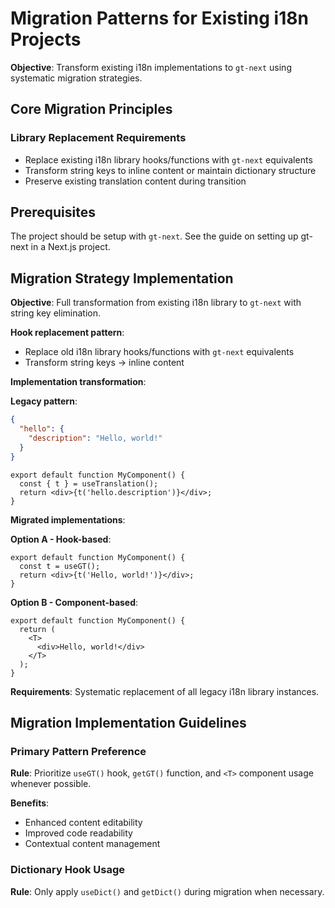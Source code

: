 # Migration Patterns for Existing i18n Projects

**Objective**: Transform existing i18n implementations to `gt-next` using systematic migration strategies.

## Core Migration Principles

### Library Replacement Requirements

- Replace existing i18n library hooks/functions with `gt-next` equivalents
- Transform string keys to inline content or maintain dictionary structure
- Preserve existing translation content during transition

## Prerequisites

The project should be setup with `gt-next`. See the guide on setting up gt-next in a Next.js project.

## Migration Strategy Implementation

**Objective**: Full transformation from existing i18n library to `gt-next` with string key elimination.

**Hook replacement pattern**:

- Replace old i18n library hooks/functions with `gt-next` equivalents
- Transform string keys → inline content

**Implementation transformation**:

**Legacy pattern**:

```json
{
  "hello": {
    "description": "Hello, world!"
  }
}
```

```tsx
export default function MyComponent() {
  const { t } = useTranslation();
  return <div>{t('hello.description')}</div>;
}
```

**Migrated implementations**:

**Option A - Hook-based**:

```tsx
export default function MyComponent() {
  const t = useGT();
  return <div>{t('Hello, world!')}</div>;
}
```

**Option B - Component-based**:

```tsx
export default function MyComponent() {
  return (
    <T>
      <div>Hello, world!</div>
    </T>
  );
}
```

**Requirements**: Systematic replacement of all legacy i18n library instances.

## Migration Implementation Guidelines

### Primary Pattern Preference

**Rule**: Prioritize `useGT()` hook, `getGT()` function, and `<T>` component usage whenever possible.

**Benefits**:

- Enhanced content editability
- Improved code readability
- Contextual content management

### Dictionary Hook Usage

**Rule**: Only apply `useDict()` and `getDict()` during migration when necessary.
